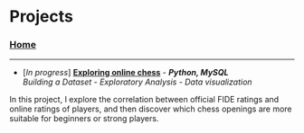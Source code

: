 # Projects

### [Home](https://morgant-ds.github.io) 

---------------------------


- [*In progress*] **[Exploring online chess](data-science-projects/chess-data-analysis.md)** - __*Python, MySQL*__  
*Building a Dataset - Exploratory Analysis - Data visualization*

In this project, I explore the correlation between official FIDE ratings and online ratings of players, and then discover which chess openings are more suitable for beginners or strong players.
